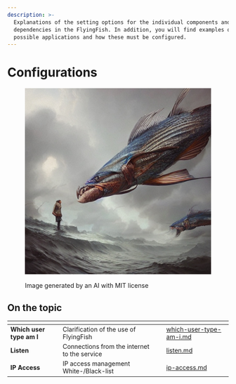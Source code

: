 ```yaml
---
description: >-
  Explanations of the setting options for the individual components and
  dependencies in the FlyingFish. In addition, you will find examples of
  possible applications and how these must be configured.
---
```


# Configurations

<figure><img src="../../.gitbook/assets/781ecdd4-bd15-426f-a1b6-228319eaa3e9.jpeg" alt=""><figcaption><p>Image generated by an AI with MIT license</p></figcaption></figure>

## On the topic

<table data-view="cards"><thead><tr><th></th><th></th><th></th><th data-hidden data-card-target data-type="content-ref"></th></tr></thead><tbody><tr><td><strong>Which user type am I</strong></td><td>Clarification of the use of FlyingFish</td><td></td><td><a href="which-user-type-am-i.md">which-user-type-am-i.md</a></td></tr><tr><td><strong>Listen</strong></td><td>Connections from the internet to the service</td><td></td><td><a href="listen.md">listen.md</a></td></tr><tr><td><strong>IP Access</strong></td><td>IP access management White-/Black-list</td><td></td><td><a href="ip-access.md">ip-access.md</a></td></tr></tbody></table>

